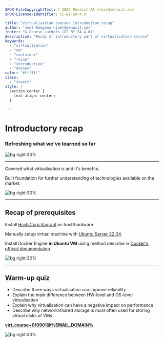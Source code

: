 ```yaml
---
SPDX-FileCopyrightText: © 2022 Menacit AB <foss@menacit.se>
SPDX-License-Identifier: CC-BY-SA-4.0

title: "Virtualisation course: Introduction recap"
author: "Joel Rangsmo <joel@menacit.se>"
footer: "© Course authors (CC BY-SA 4.0)"
description: "Recap of introductory part of virtualisation course"
keywords:
  - "virtualisation"
  - "vm"
  - "container"
  - "recap"
  - "introduction"
  - "devops"
color: "#ffffff"
class:
  - "invert"
style: |
  section.center {
    text-align: center;
  }

---
```

<!-- _footer: "%ATTRIBUTION_PREFIX% Bixentro (CC BY 2.0)" -->
# Introductory recap
### Refreshing what we've learned so far

![bg right:30%](images/09-pcb_baby.jpg)

---
<!-- _footer: "%ATTRIBUTION_PREFIX% John Regan (CC BY 2.0)" -->
Covered what virtualisation is and it's benefits.  
  
Built foundation for further understanding of technologies available on the market.

![bg right:30%](images/09-turtle.jpg)

<!--
- So far we've talked about the "soft" parts: pros and cons of virtualisation as a general concept

- These apply to both HW-level and OS-level virtualisation
-->

---
<!-- _footer: "%ATTRIBUTION_PREFIX% Kojach (CC BY 2.0)" -->
## Recap of prerequisites
Install [HashiCorp Vagrant](https://developer.hashicorp.com/vagrant/downloads) on host/hardware.  
  
Manually setup virtual machine with [Ubuntu Server 22.04](https://ubuntu.com/download/server).  

Install Docker Engine **in Ubuntu VM** using method describe in
[Docker's official documentation](https://docs.docker.com/engine/install/ubuntu/).

![bg right:30%](images/09-glitch_face.jpg)

<!--
Clarify and remind students about required software setup for the course
-->

---
<!-- _footer: "%ATTRIBUTION_PREFIX% Reid Campbell (CC0 1.0)" -->
## Warm-up quiz
- Describe three ways virtualisation can improve reliability
- Explain the main difference between HW-level and OS-level virtualisation 
- Explain why virtualisation can have a negative impact on performance
- Describe why network/shared storage is most often used for storing virtual disks of VMs
  
**[virt_course+010901@%EMAIL_DOMAIN%](mailto:virt_course+010901@%EMAIL_DOMAIN%)**

![bg right:30%](images/09-minerals.jpg)

<!--
Spaced repetition and generation
-->
